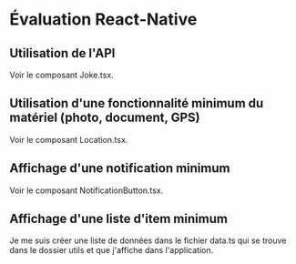 # Évaluation React-Native

## Utilisation de l'API

Voir le composant Joke.tsx.

## Utilisation d'une fonctionnalité minimum du matériel (photo, document, GPS)

Voir le composant Location.tsx.

## Affichage d'une notification minimum

Voir le composant NotificationButton.tsx.

## Affichage d'une liste d'item minimum

Je me suis créer une liste de données dans le fichier data.ts qui se trouve dans le dossier utils et que j'affiche dans l'application.
